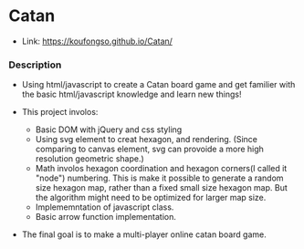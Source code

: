 # Catan
* Link: https://koufongso.github.io/Catan/

### Description
* Using html/javascript to create a Catan board game and get familier with the basic html/javascript knowledge and learn new things!
* This project involos:
  * Basic DOM with jQuery and css styling
  * Using svg element to creat hexagon, and rendering. (Since comparing to canvas element, svg can provoide a more high resolution        geometric shape.) 
  * Math involos hexagon coordination and hexagon corners(I called it "node") numbering. This is make it possible to generate a random size hexagon map, rather than a fixed small size hexagon map. But the algorithm might need to be optimized for larger map size.
  * Implememntation of javascript class.
  * Basic arrow function implementation.

* The final goal is to make a multi-player online catan board game.
